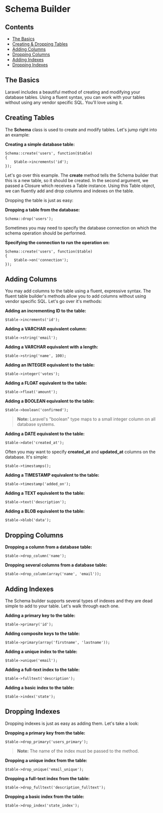 # Schema Builder

## Contents

- [The Basics](#the-basics)
- [Creating & Dropping Tables](#creating-tables)
- [Adding Columns](#adding-columns)
- [Dropping Columns](#dropping-columns)
- [Adding Indexes](#adding-indexes)
- [Dropping Indexes](#dropping-indexes)

<a name="the-basics"></a>
## The Basics

Laravel includes a beautiful method of creating and modifying your database tables. Using a fluent syntax, you can work with your tables without using any vendor specific SQL. You'll love using it.

<a name="creating-tables"></a>
## Creating Tables

The **Schema** class is used to create and modify tables. Let's jump right into an example:

**Creating a simple database table:**

	Schema::create('users', function($table)
	{
		$table->increments('id');
	});

Let's go over this example. The **create** method tells the Schema builder that this is a new table, so it should be created. In the second argument, we passed a Closure which receives a Table instance. Using this Table object, we can fluently add and drop columns and indexes on the table.

Dropping the table is just as easy:

**Dropping a table from the database:**

	Schema::drop('users');

Sometimes you may need to specify the database connection on which the schema operation should be performed.

**Specifying the connection to run the operation on:**

	Schema::create('users', function($table)
	{
		$table->on('connection');
	});

<a name="adding-columns"></a>
## Adding Columns

You may add columns to the table using a fluent, expressive syntax. The fluent table builder's methods allow you to add columns without using vendor specific SQL. Let's go over it's methods:

**Adding an incrementing ID to the table:**

	$table->increments('id');

**Adding a VARCHAR equivalent column:**

	$table->string('email');

**Adding a VARCHAR equivalent with a length:**

	$table->string('name', 100);

**Adding an INTEGER equivalent to the table:**

	$table->integer('votes');

**Adding a FLOAT equivalent to the table:**

	$table->float('amount');

**Adding a BOOLEAN equivalent to the table:**

	$table->boolean('confirmed');

> **Note:** Laravel's "boolean" type maps to a small integer column on all database systems.

**Adding a DATE equivalent to the table:**

	$table->date('created_at');

Often you may want to specify **created\_at** and **updated\_at** columns on the database. It's simple:

	$table->timestamps();

**Adding a TIMESTAMP equivalent to the table:**

	$table->timestamp('added_on');

**Adding a TEXT equivalent to the table:**

	$table->text('description');

**Adding a BLOB equivalent to the table:**

	$table->blob('data');

<a name="dropping-columns"></a>
## Dropping Columns

**Dropping a column from a database table:**

	$table->drop_column('name');

**Dropping several columns from a database table:**

	$table->drop_column(array('name', 'email'));

<a name="adding-indexes"></a>
## Adding Indexes

The Schema builder supports several types of indexes and they are dead simple to add to your table. Let's walk through each one.

**Adding a primary key to the table:**

	$table->primary('id');

**Adding composite keys to the table:**

	$table->primary(array('firstname', 'lastname'));

**Adding a unique index to the table:**

	$table->unique('email');

**Adding a full-text index to the table:**

	$table->fulltext('description');

**Adding a basic index to the table:**

	$table->index('state');

<a name="dropping-indexes"></a>
## Dropping Indexes

Dropping indexes is just as easy as adding them. Let's take a look:

**Dropping a primary key from the table:**

	$table->drop_primary('users_primary');

> **Note:** The name of the index must be passed to the method.

**Dropping a unique index from the table:**

	$table->drop_unique('email_unique');

**Dropping a full-text index from the table:**

	$table->drop_fulltext('description_fulltext');

**Dropping a basic index from the table:**

	$table->drop_index('state_index');